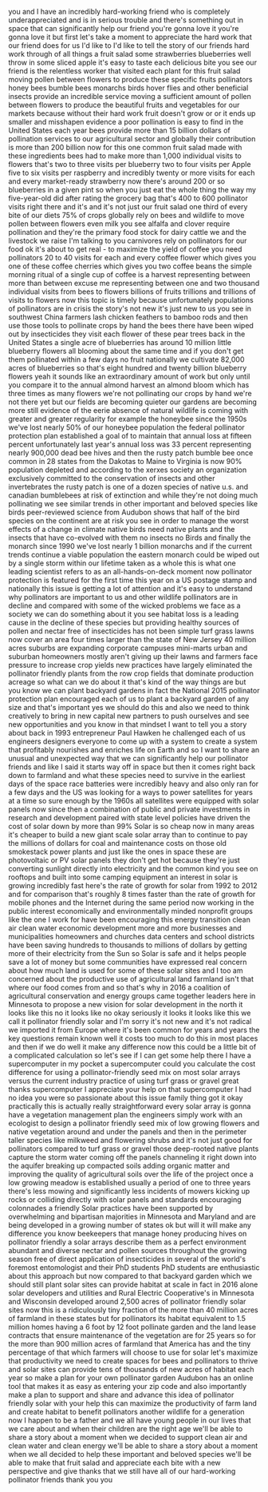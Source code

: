 
you and I have an incredibly
hard-working friend who is completely
underappreciated
and is in serious trouble and there&#39;s
something out in space that can
significantly help our friend you&#39;re
gonna love it you&#39;re gonna love it but
first let&#39;s take a moment to appreciate
the hard work that our friend does for
us I&#39;d like to I&#39;d like to tell the
story of our friends hard work through
of all things a fruit salad some
strawberries blueberries well throw in
some sliced apple it&#39;s easy to taste
each delicious bite you see our friend
is the relentless worker that visited
each plant for this fruit salad moving
pollen between flowers to produce these
specific fruits pollinators honey bees
bumble bees monarchs birds hover flies
and other beneficial insects provide an
incredible service moving a sufficient
amount of pollen between flowers to
produce the beautiful fruits and
vegetables for our markets because
without their hard work fruit doesn&#39;t
grow or or it ends up smaller and
misshapen evidence a poor pollination is
easy to find in the United States each
year bees provide more than 15 billion
dollars of pollination services to our
agricultural sector and globally their
contribution is more than 200 billion
now for this one common fruit salad made
with these ingredients bees had to make
more than 1,000 individual visits to
flowers that&#39;s two to three visits per
blueberry two to four visits per Apple
five to six visits per raspberry and
incredibly twenty or more visits for
each and every market-ready
strawberry now there&#39;s around
200 or so blueberries in a given pint so
when you just eat the whole thing the
way my five-year-old did after rating
the grocery bag that&#39;s 400 to 600
pollinator visits right there and it&#39;s
and it&#39;s not just our fruit salad one
third of every bite of our diets 75% of
crops globally rely on bees and wildlife
to move pollen between flowers even milk
you see alfalfa and clover require
pollination and they&#39;re the primary food
stock for dairy cattle we and the
livestock we raise I&#39;m talking to you
carnivores rely on pollinators for our
food ok it&#39;s about to get real - to
maximize the yield of coffee you need
pollinators 20 to 40 visits for each and
every coffee flower which gives you one
of these coffee cherries which gives you
two coffee beans
the simple morning ritual of a single
cup of coffee is a harvest representing
between more than between excuse me
representing between one and two
thousand individual visits from bees to
flowers billions of fruits trillions and
trillions of visits to flowers now this
topic is timely because unfortunately
populations of pollinators are in crisis
the story&#39;s not new it&#39;s just new to us
you see in southwest China farmers lash
chicken feathers to bamboo rods and then
use those tools to pollinate crops by
hand the bees there have been wiped out
by insecticides they visit each flower
of these pear trees back in the United
States a single acre of blueberries has
around 10 million little blueberry
flowers all blooming about the same time
and if you don&#39;t get them pollinated
within a few days no fruit nationally we
cultivate 82,000 acres of blueberries so
that&#39;s
eight hundred and twenty billion
blueberry flowers yeah it sounds like an
extraordinary amount of work but only
until you compare it to the annual
almond harvest an almond bloom which has
three times as many flowers
we&#39;re not pollinating our crops by hand
we&#39;re not there yet but our fields are
becoming quieter our gardens are
becoming more still evidence of the
eerie absence of natural wildlife is
coming with greater and greater
regularity for example the honeybee
since the 1950s we&#39;ve lost nearly 50% of
our honeybee population the federal
pollinator protection plan established a
goal of to maintain that annual loss at
fifteen percent
unfortunately last year&#39;s annual loss
was 33 percent representing nearly
900,000 dead bee hives and then the
rusty patch bumble bee once common in 28
states from the Dakotas to Maine to
Virginia is now 90% population depleted
and according to the xerxes society an
organization exclusively committed to
the conservation of insects and other
invertebrates the rusty patch is one of
a dozen species of native u.s. and
canadian bumblebees at risk of
extinction and while they&#39;re not doing
much pollinating we see similar trends
in other important and beloved species
like birds peer-reviewed science from
Audubon shows that half of the bird
species on the continent are at risk you
see in order to manage the worst effects
of a change in climate
native birds need native plants and the
insects that have co-evolved with them
no insects no Birds and finally the
monarch since 1990 we&#39;ve lost nearly 1
billion monarchs and if the current
trends continue a viable population the
eastern monarch could be wiped out by a
single storm within our lifetime
taken as a whole this is what one
leading scientist refers to as an
all-hands-on-deck moment now pollinator
protection is featured for the first
time this year on a US postage stamp and
nationally this issue is getting a lot
of attention and it&#39;s easy to understand
why pollinators are important to us and
other wildlife pollinators are in
decline and compared with some of the
wicked problems we face as a society we
can do something about it
you see habitat loss is a leading cause
in the decline of these species but
providing healthy sources of pollen and
nectar free of insecticides has not been
simple turf grass lawns now cover an
area four times larger than the state of
New Jersey 40 million acres suburbs are
expanding corporate campuses mini-marts
urban and suburban homeowners mostly
aren&#39;t giving up their lawns and farmers
face pressure to increase crop yields
new practices have largely eliminated
the pollinator friendly plants from the
row crop fields that dominate production
acreage so what can we do about it
that&#39;s kind of the way things are but
you know we can plant backyard gardens
in fact the National 2015 pollinator
protection plan encouraged each of us to
plant a backyard garden of any size and
that&#39;s important yes we should do this
and also we need to think creatively to
bring in new capital new partners to
push ourselves and see new opportunities
and you know in that mindset I want to
tell you a story about back in 1993
entrepreneur Paul Hawken he challenged
each of us engineers designers everyone
to come up with a system to create a
system that profitably nourishes and
enriches life on Earth and so I want to
share an unusual and unexpected way that
we can significantly help our pollinator
friends and like I said
it starts way off in space but then it
comes right back down to farmland and
what these species need to survive in
the earliest days of the space race
batteries were incredibly heavy and also
only ran for a few days and the US was
looking for a ways to power satellites
for years at a time so sure enough by
the 1960s all satellites were equipped
with solar panels now since then a
combination of public and private
investments in research and development
paired with state level policies have
driven the cost of solar down by more
than 99% Solar is so cheap now in many
areas it&#39;s cheaper to build a new giant
scale solar array than to continue to
pay the millions of dollars for coal and
maintenance costs on those old
smokestack power plants and just like
the ones in space these are photovoltaic
or PV solar panels they don&#39;t get hot
because they&#39;re just converting sunlight
directly into electricity and the common
kind you see on rooftops and built into
some camping equipment an interest in
solar is growing incredibly fast here&#39;s
the rate of growth for solar from 1992
to 2012 and for comparison
that&#39;s roughly 8 times faster than the
rate of growth for mobile phones and the
Internet during the same period now
working in the public interest
economically and environmentally minded
nonprofit groups like the one I work for
have been encouraging this energy
transition clean air clean water
economic development more and more
businesses and municipalities homeowners
and churches data centers and school
districts have been saving hundreds to
thousands to millions of dollars by
getting more of their electricity from
the Sun so Solar is safe and it helps
people save a lot of money but some
communities have expressed real concern
about how much land is used for some of
these solar sites and I too am concerned
about the productive use of agricultural
land
farmland isn&#39;t that where our food comes
from and so that&#39;s why in 2016 a
coalition of agricultural conservation
and energy groups came together leaders
here in Minnesota to propose a new
vision for solar development in the
north it looks like this no it looks
like no okay seriously it looks it looks
like this we call it pollinator friendly
solar and I&#39;m sorry it&#39;s not new and
it&#39;s not radical we imported it from
Europe where it&#39;s been common for years
and years
the key questions remain known well it
costs too much to do this in most places
and then if we do well it make any
difference now this could be a little
bit of a complicated calculation so
let&#39;s see if I can get some help there I
have a supercomputer in my pocket a
supercomputer could you calculate the
cost difference for using a
pollinator-friendly seed mix on most
solar arrays versus the current industry
practice of using turf grass or gravel
great thanks supercomputer I appreciate
your help on that supercomputer I had no
idea you were so passionate about this
issue family thing
got it
okay practically this is actually really
straightforward every solar array is
gonna have a vegetation management plan
the engineers simply work with an
ecologist to design a pollinator
friendly seed mix of low growing flowers
and native vegetation around and under
the panels and then in the perimeter
taller species like milkweed and
flowering shrubs and it&#39;s not just good
for pollinators compared to turf grass
or gravel those deep-rooted native
plants capture the storm water coming
off the panels channeling it right down
into the aquifer breaking up compacted
soils adding organic matter and
improving the quality of agricultural
soils over the life of the project once
a low growing meadow is established
usually a period of one to three years
there&#39;s less mowing and significantly
less incidents of mowers kicking up
rocks or colliding directly with solar
panels and standards encouraging
colonnades a friendly Solar practices
have been supported by overwhelming and
bipartisan majorities in Minnesota and
Maryland and are being developed in a
growing number of states ok but will it
will make any difference
you know beekeepers that manage honey
producing hives on pollinator friendly a
solar arrays describe them as a perfect
environment abundant and diverse nectar
and pollen sources throughout the
growing season free of direct
application of insecticides in several
of the world&#39;s foremost entomologist and
their PhD students PhD students are
enthusiastic about this approach but now
compared to that backyard garden which
we should still plant solar sites can
provide habitat at scale in fact in 2016
alone solar developers and utilities and
Rural Electric Cooperative&#39;s in
Minnesota and Wisconsin developed around
2,500 acres of pollinator friendly solar
sites now this is a ridiculously tiny
fraction of the more than 40 million
acres of farmland in these states but
for pollinators its habitat equivalent
to 1.5 million homes having a 6 foot by
12 foot pollinate
garden and the land lease contracts that
ensure maintenance of the vegetation are
for 25 years so for the more than 900
million acres of farmland that America
has and the tiny percentage of that
which farmers will choose to use for
solar let&#39;s maximize that productivity
we need to create spaces for bees and
pollinators to thrive and solar sites
can provide tens of thousands of new
acres of habitat each year so make a
plan for your own pollinator garden
Audubon has an online tool that makes it
as easy as entering your zip code and
also importantly make a plan to support
and share and advance this idea of
pollinator friendly solar with your help
this can maximize the productivity of
farm land and create habitat to benefit
pollinators another wildlife for a
generation now I happen to be a father
and we all have young people in our
lives that we care about and when their
children are the right age we&#39;ll be able
to share a story about a moment when we
decided to support clean air and clean
water and clean energy we&#39;ll be able to
share a story about a moment when we all
decided to help these important and
beloved species we&#39;ll be able to make
that fruit salad and appreciate each
bite with a new perspective and give
thanks that we still have all of our
hard-working pollinator friends thank
you
you
